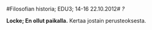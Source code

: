 #Filosofian historia; EDU3; 14-16 22.10.2012#
_?_

**Locke; En ollut paikalla.** Kertaa jostain perusteoksesta.
